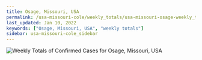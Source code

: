 ```yaml
---
title: Osage, Missouri, USA
permalink: /usa-missouri-cole/weekly_totals/usa-missouri-osage-weekly_totals.html
last_updated: Jan 10, 2022
keywords: ["Osage, Missouri, USA", "weekly totals"]
sidebar: usa-missouri-cole_sidebar
---
```


![Weekly Totals of Confirmed Cases for Osage, Missouri, USA](/covid_tracker/images/graphs/usa-missouri-osage-weekly_totals_graph.png)
